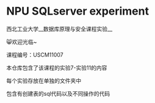 # NPU SQLserver experiment
 西北工业大学__数据库原理与安全课程实验__

:smile_cat:欢迎光临~

课程编号：USCM11007

本仓库包含了该课程的实验7-实验11的内容

每个实验存放在单独的文件夹中

包含有创建表的sql代码以及不同操作的代码



